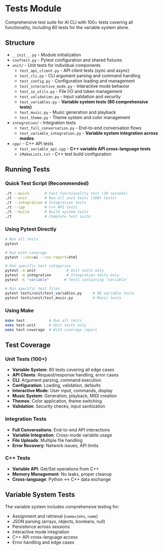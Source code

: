 # Tests Module

Comprehensive test suite for AI CLI with 100+ tests covering all functionality, including 80 tests for the variable system alone.

## Structure

- `__init__.py` - Module initialization
- `conftest.py` - Pytest configuration and shared fixtures
- `unit/` - Unit tests for individual components
  - `test_api_client.py` - API client tests (sync and async)
  - `test_cli.py` - CLI argument parsing and command handling
  - `test_config.py` - Configuration loading and management
  - `test_interactive_mode.py` - Interactive mode behavior
  - `test_io_utils.py` - File I/O and token management
  - `test_validation.py` - Input validation and security
  - `test_variables.py` - **Variable system tests (80 comprehensive tests)**
  - `test_music.py` - Music generation and playback
  - `test_theme.py` - Theme system and color management
- `integration/` - Integration tests
  - `test_full_conversation.py` - End-to-end conversation flows
  - `test_variable_integration.py` - **Variable system integration across modes**
- `cpp/` - C++ API tests
  - `test_variable_api.cpp` - **C++ variable API cross-language tests**
  - `CMakeLists.txt` - C++ test build configuration

## Running Tests

### Quick Test Script (Recommended)
```bash
./t --quick       # Fast functionality test (30 seconds)
./t --unit        # Run all unit tests (100+ tests)
./t --integration # Integration tests  
./t --cpp         # C++ API tests
./t --build       # Build system tests
./t               # Complete test suite
```

### Using Pytest Directly
```bash
# Run all tests
pytest

# Run with coverage
pytest --cov=ai --cov-report=html

# Run specific test categories
pytest -m unit              # Unit tests only
pytest -m integration       # Integration tests only
pytest -k "variable"       # Tests containing "variable"

# Run specific test files
pytest tests/unit/test_variables.py     # 80 variable tests
pytest tests/unit/test_music.py         # Music tests
```

### Using Make
```bash
make test           # Run all tests
make test-unit      # Unit tests only
make test-coverage  # With coverage report
```

## Test Coverage

### Unit Tests (100+)
- **Variable System**: 80 tests covering all edge cases
- **API Clients**: Request/response handling, error cases
- **CLI**: Argument parsing, command execution
- **Configuration**: Loading, validation, defaults
- **Interactive Mode**: User input, commands, display
- **Music System**: Generation, playback, MIDI creation
- **Themes**: Color application, theme switching
- **Validation**: Security checks, input sanitization

### Integration Tests
- **Full Conversations**: End-to-end API interactions
- **Variable Integration**: Cross-mode variable usage
- **File Uploads**: Multiple file handling
- **Error Recovery**: Network issues, API limits

### C++ Tests
- **Variable API**: Get/Set operations from C++
- **Memory Management**: No leaks, proper cleanup
- **Cross-language**: Python ↔ C++ data exchange

## Variable System Tests

The variable system includes comprehensive testing for:
- Assignment and retrieval (`name=John`, `name`)
- JSON parsing (arrays, objects, booleans, null)
- Persistence across sessions
- Interactive mode integration
- C++ API cross-language access
- Error handling and edge cases